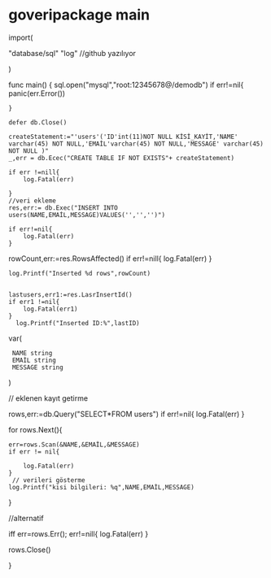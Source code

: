 # goveripackage main

import(

  "database/sql"
  "log"
  //github yazılıyor



)


func main()  {
	sql.open("mysql","root:12345678@/demodb")
	if err!=nil{
        panic(err.Error())

	}

	defer db.Close()

	createStatement:="'users'('ID'int(11)NOT NULL KİSİ_KAYİT,'NAME' varchar(45) NOT NULL,'EMAİL'varchar(45) NOT NULL,'MESSAGE' varchar(45) NOT NULL )"
	_,err = db.Ecec("CREATE TABLE IF NOT EXISTS"+ createStatement)

	if err !=nill{
        log.Fatal(err)

	}
	//veri ekleme 
	res,err:= db.Exec("INSERT INTO users(NAME,EMAİL,MESSAGE)VALUES('','','')")

	if err!=nil{
		log.Fatal(err)
	}
   rowCount,err:=res.RowsAffected()
   if err!=nill{
	   log.Fatal(err)
   }

	log.Printf("Inserted %d rows",rowCount)


	lastusers,err1:=res.LasrInsertId()
	if err1 !=nil{
		log.Fatal(err1)
	}
      log.Printf("Inserted ID:%",lastID)



    
var(

     NAME string
	 EMAİL string
	 MESSAGE string
)


// eklenen kayıt getirme 

rows,err:=db.Query("SELECT*FROM users")
if err!=nil{
	log.Fatal(err)
}

for rows.Next(){

	err=rows.Scan(&NAME,&EMAİL,&MESSAGE)
	if err != nil{

		log.Fatal(err)
	}
     // verileri gösterme 
	log.Printf("kisi bilgileri: %q",NAME,EMAİL,MESSAGE)
}

//alternatif

iff err=rows.Err(); err!=nill{
	log.Fatal(err)
}

rows.Close()

}
